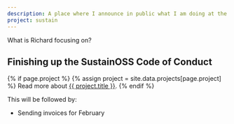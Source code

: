 ```yaml
---
description: A place where I announce in public what I am doing at the moment.
project: sustain
---
```


What is Richard focusing on?

## Finishing up the SustainOSS Code of Conduct

{% if page.project %}
  {% assign project = site.data.projects[page.project] %}
  Read more about <a href="https://burntfen.com/projects/{{ page.project }}">{{ project.title }}</a>.
{% endif %}

This will be followed by:

- Sending invoices for February

